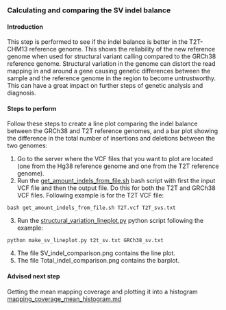 ### Calculating and comparing the SV indel balance

#### Introduction
This step is performed to see if the indel balance is better in the T2T-CHM13 reference genome. 
This shows the reliability of the new reference genome when used for structural variant calling compared
to the GRCh38 reference genome. Structural variation in the genome can distort the read mapping in and around
a gene causing genetic differences between the sample and the reference genome in the region to become untrustworthy. 
This can have a great impact on further steps of genetic analysis and diagnosis.

#### Steps to perform

Follow these steps to create a line plot comparing the indel balance between the GRCh38 and T2T reference genomes, and a bar plot showing the difference in the total number of insertions and deletions between the two genomes:
1. Go to the server where the VCF files that you want to plot are located (one from the Hg38 reference genome and one from the T2T reference genome).
2. Run the [get_amount_indels_from_file.sh](https://github.com/WoutPoelen/Internship_T2T/blob/main/scripts/bash/get_amount_indels_from_file.sh) bash script with first the input VCF file and then the output file. Do this for both the T2T and GRCh38 VCF files. Following example is for the T2T VCF file:
```
bash get_amount_indels_from_file.sh T2T.vcf T2T_svs.txt
```
3. Run the [structural_variation_lineplot.py](https://github.com/WoutPoelen/Internship_T2T/blob/main/scripts/python/structural_variation_lineplot.py) python script following the example:
```
python make_sv_lineplot.py t2t_sv.txt GRCh38_sv.txt
```
4. The file SV_indel_comparison.png contains the line plot.
5. The file Total_indel_comparison.png contains the barplot.

#### Advised next step
Getting the mean mapping coverage and plotting it into a histogram 
[mapping_coverage_mean_histogram.md](https://github.com/WoutPoelen/Internship_T2T/tree/main/documentation/mapping_coverage_mean_histogram.md)
